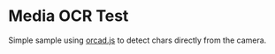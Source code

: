 Media OCR Test
=================
Simple sample using [orcad.js](https://github.com/antimatter15/ocrad.js) to detect chars directly from the camera.
